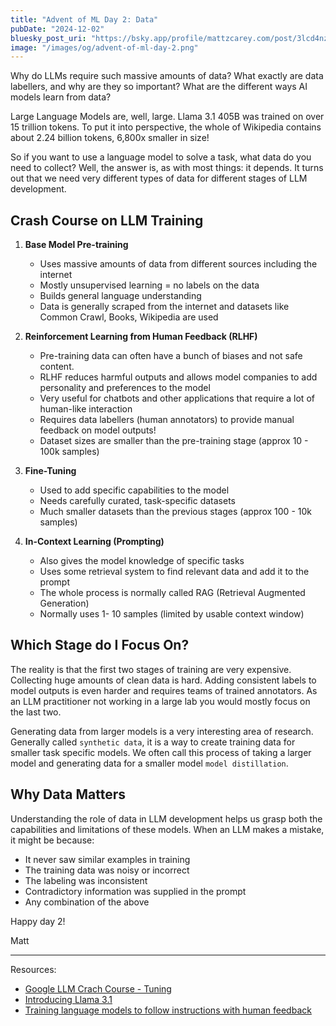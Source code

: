 ```yaml
---
title: "Advent of ML Day 2: Data"
pubDate: "2024-12-02"
bluesky_post_uri: "https://bsky.app/profile/mattzcarey.com/post/3lcd4nzf2lc2h"
image: "/images/og/advent-of-ml-day-2.png"
---
```


Why do LLMs require such massive amounts of data? What exactly are data labellers, and why are they so important? What are the different ways AI models learn from data?

Large Language Models are, well, large. Llama 3.1 405B was trained on over 15 trillion tokens. To put it into perspective, the whole of Wikipedia contains about 2.24 billion tokens, 6,800x smaller in size!

So if you want to use a language model to solve a task, what data do you need to collect? Well, the answer is, as with most things: it depends. It turns out that we need very different types of data for different stages of LLM development.

## Crash Course on LLM Training

1. **Base Model Pre-training**

   - Uses massive amounts of data from different sources including the internet
   - Mostly unsupervised learning = no labels on the data
   - Builds general language understanding
   - Data is generally scraped from the internet and datasets like Common Crawl, Books, Wikipedia are used

2. **Reinforcement Learning from Human Feedback (RLHF)**

   - Pre-training data can often have a bunch of biases and not safe content.
   - RLHF reduces harmful outputs and allows model companies to add personality and preferences to the model
   - Very useful for chatbots and other applications that require a lot of human-like interaction
   - Requires data labellers (human annotators) to provide manual feedback on model outputs!
   - Dataset sizes are smaller than the pre-training stage (approx 10 - 100k samples)

3. **Fine-Tuning**

   - Used to add specific capabilities to the model
   - Needs carefully curated, task-specific datasets
   - Much smaller datasets than the previous stages (approx 100 - 10k samples)

4. **In-Context Learning (Prompting)**

   - Also gives the model knowledge of specific tasks
   - Uses some retrieval system to find relevant data and add it to the prompt
   - The whole process is normally called RAG (Retrieval Augmented Generation)
   - Normally uses 1- 10 samples (limited by usable context window)

## Which Stage do I Focus On?

The reality is that the first two stages of training are very expensive. Collecting huge amounts of clean data is hard. Adding consistent labels to model outputs is even harder and requires teams of trained annotators. As an LLM practitioner not working in a large lab you would mostly focus on the last two.

Generating data from larger models is a very interesting area of research. Generally called `synthetic data`, it is a way to create training data for smaller task specific models. We often call this process of taking a larger model and generating data for a smaller model `model distillation`.

## Why Data Matters

Understanding the role of data in LLM development helps us grasp both the capabilities and limitations of these models. When an LLM makes a mistake, it might be because:

- It never saw similar examples in training
- The training data was noisy or incorrect
- The labeling was inconsistent
- Contradictory information was supplied in the prompt
- Any combination of the above

Happy day 2!

Matt

---

Resources:

- [Google LLM Crach Course - Tuning](https://developers.google.com/machine-learning/crash-course/llm/tuning)
- [Introducing Llama 3.1](https://ai.meta.com/blog/meta-llama-3-1/)
- [Training language models to follow instructions with human feedback](https://arxiv.org/abs/2203.02155)
